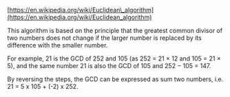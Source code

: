 [https://en.wikipedia.org/wiki/Euclidean\_algorithm](https://en.wikipedia.org/wiki/Euclidean_algorithm)

This algorithm is based on the principle that the greatest common divisor of two numbers does not change if the larger number is replaced by its difference with the smaller number.

For example, 21 is the GCD of 252 and 105 \(as 252 = 21 × 12 and 105 = 21 × 5\), and the same number 21 is also the GCD of 105 and 252 − 105 = 147.

By reversing the steps, the GCD can be expressed as sum two numbers, i.e. 21 = 5 x 105 + \(-2\) x 252.



